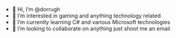 - 👋 Hi, I’m @dorrugh
- 👀 I’m interested in gaming and anything technology related
- 🌱 I’m currently learning C# and various Microsoft technologies
- 💞️ I’m looking to collaborate on anything just shoot me an email



